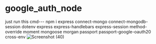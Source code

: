 # google_auth_node
just run this cmd---
npm i express connect-mongo connect-mongodb-session dotenv express express-handlebars express-session method-override moment mongoose morgan passport passport-google-oauth20 cross-env
![Screenshot (40)](https://user-images.githubusercontent.com/72166353/125988032-d2ffffc4-7954-47d0-9723-fdc300cddeaf.png)

